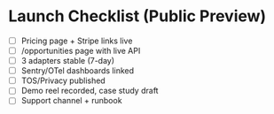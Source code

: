 # Launch Checklist (Public Preview)

- [ ] Pricing page + Stripe links live
- [ ] /opportunities page with live API
- [ ] 3 adapters stable (7-day)
- [ ] Sentry/OTel dashboards linked
- [ ] TOS/Privacy published
- [ ] Demo reel recorded, case study draft
- [ ] Support channel + runbook
